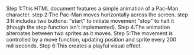 Step 1:This HTML document features a simple animation of a Pac-Man character.
step 2:The Pac-Man moves horizontally across the screen.
step 3:It includes two buttons:
"start" to initiate movement
"stop" to halt it (though the stop function isn't implemented).
Step 4:The animation alternates between two sprites as it moves.
Step 5:The movement is controlled by a move function, updating position and sprite every 200 milliseconds.
Step 6:This creates a playful visual effect.
